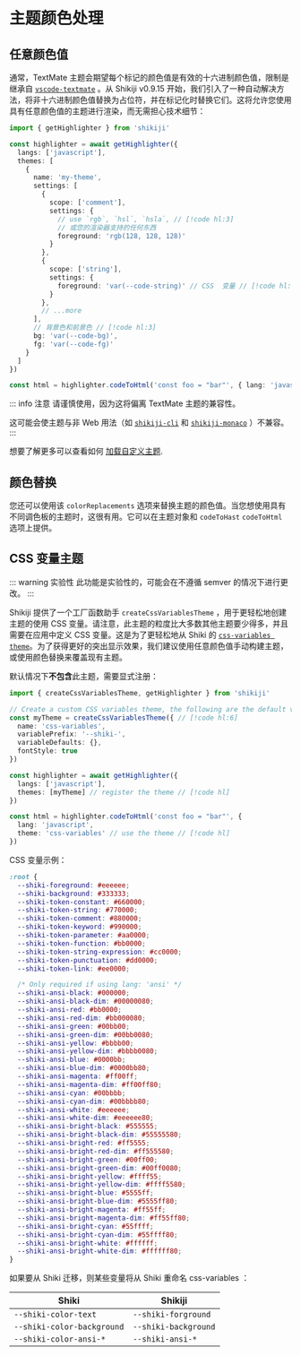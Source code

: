 # 主题颜色处理

## 任意颜色值

通常，TextMate 主题会期望每个标记的颜色值是有效的十六进制颜色值，限制是继承自 [`vscode-textmate`](https://github.com/microsoft/vscode-textmate) 。从 Shikiji v0.9.15 开始，我们引入了一种自动解决方法，将非十六进制颜色值替换为占位符，并在标记化时替换它们。这将允许您使用具有任意颜色值的主题进行渲染，而无需担心技术细节：

```ts twoslash
import { getHighlighter } from 'shikiji'

const highlighter = await getHighlighter({
  langs: ['javascript'],
  themes: [
    {
      name: 'my-theme',
      settings: [
        {
          scope: ['comment'],
          settings: {
            // use `rgb`, `hsl`, `hsla`, // [!code hl:3]
            // 或您的渲染器支持的任何东西
            foreground: 'rgb(128, 128, 128)'
          }
        },
        {
          scope: ['string'],
          settings: {
            foreground: 'var(--code-string)' // CSS  变量 // [!code hl:1]
          }
        },
        // ...more
      ],
      // 背景色和前景色 // [!code hl:3]
      bg: 'var(--code-bg)',
      fg: 'var(--code-fg)'
    }
  ]
})

const html = highlighter.codeToHtml('const foo = "bar"', { lang: 'javascript', theme: 'my-theme' })
```

::: info 注意
请谨慎使用，因为这将偏离 TextMate 主题的兼容性。

这可能会使主题与非 Web 用法（如 [`shikiji-cli`](/packages/cli) 和 [`shikiji-monaco`](/packages/monaco) ）不兼容。
:::

想要了解更多可以查看如何 [加载自定义主题](./load-theme).

## 颜色替换

您还可以使用该 `colorReplacements` 选项来替换主题的颜色值。当您想使用具有不同调色板的主题时，这很有用。它可以在主题对象和 `codeToHast` `codeToHtml` 选项上提供。

## CSS 变量主题

::: warning 实验性
此功能是实验性的，可能会在不遵循 semver 的情况下进行更改。
:::

Shikiji 提供了一个工厂函数助手 `createCssVariablesTheme` ，用于更轻松地创建主题的使用 CSS 变量。请注意，此主题的粒度比大多数其他主题要少得多，并且需要在应用中定义 CSS 变量。这是为了更轻松地从 Shiki 的 [`css-variables theme`](https://github.com/shikijs/shiki/blob/main/docs/themes.md#theming-with-css-variables)。为了获得更好的突出显示效果，我们建议使用任意颜色值手动构建主题，或使用颜色替换来覆盖现有主题。

默认情况下**不包含**此主题，需要显式注册：

```ts twoslash
import { createCssVariablesTheme, getHighlighter } from 'shikiji'

// Create a custom CSS variables theme, the following are the default values
const myTheme = createCssVariablesTheme({ // [!code hl:6]
  name: 'css-variables',
  variablePrefix: '--shiki-',
  variableDefaults: {},
  fontStyle: true
})

const highlighter = await getHighlighter({
  langs: ['javascript'],
  themes: [myTheme] // register the theme // [!code hl]
})

const html = highlighter.codeToHtml('const foo = "bar"', {
  lang: 'javascript',
  theme: 'css-variables' // use the theme // [!code hl]
})
```

CSS 变量示例：

```css
:root {
  --shiki-foreground: #eeeeee;
  --shiki-background: #333333;
  --shiki-token-constant: #660000;
  --shiki-token-string: #770000;
  --shiki-token-comment: #880000;
  --shiki-token-keyword: #990000;
  --shiki-token-parameter: #aa0000;
  --shiki-token-function: #bb0000;
  --shiki-token-string-expression: #cc0000;
  --shiki-token-punctuation: #dd0000;
  --shiki-token-link: #ee0000;

  /* Only required if using lang: 'ansi' */
  --shiki-ansi-black: #000000;
  --shiki-ansi-black-dim: #00000080;
  --shiki-ansi-red: #bb0000;
  --shiki-ansi-red-dim: #bb000080;
  --shiki-ansi-green: #00bb00;
  --shiki-ansi-green-dim: #00bb0080;
  --shiki-ansi-yellow: #bbbb00;
  --shiki-ansi-yellow-dim: #bbbb0080;
  --shiki-ansi-blue: #0000bb;
  --shiki-ansi-blue-dim: #0000bb80;
  --shiki-ansi-magenta: #ff00ff;
  --shiki-ansi-magenta-dim: #ff00ff80;
  --shiki-ansi-cyan: #00bbbb;
  --shiki-ansi-cyan-dim: #00bbbb80;
  --shiki-ansi-white: #eeeeee;
  --shiki-ansi-white-dim: #eeeeee80;
  --shiki-ansi-bright-black: #555555;
  --shiki-ansi-bright-black-dim: #55555580;
  --shiki-ansi-bright-red: #ff5555;
  --shiki-ansi-bright-red-dim: #ff555580;
  --shiki-ansi-bright-green: #00ff00;
  --shiki-ansi-bright-green-dim: #00ff0080;
  --shiki-ansi-bright-yellow: #ffff55;
  --shiki-ansi-bright-yellow-dim: #ffff5580;
  --shiki-ansi-bright-blue: #5555ff;
  --shiki-ansi-bright-blue-dim: #5555ff80;
  --shiki-ansi-bright-magenta: #ff55ff;
  --shiki-ansi-bright-magenta-dim: #ff55ff80;
  --shiki-ansi-bright-cyan: #55ffff;
  --shiki-ansi-bright-cyan-dim: #55ffff80;
  --shiki-ansi-bright-white: #ffffff;
  --shiki-ansi-bright-white-dim: #ffffff80;
}
```

如果要从 Shiki 迁移，则某些变量将从 Shiki 重命名 css-variables ：

| Shiki                      | Shikiji              |
| -------------------------- | -------------------- |
| `--shiki-color-text`       | `--shiki-forground`  |
| `--shiki-color-background` | `--shiki-background` |
| `--shiki-color-ansi-*`     | `--shiki-ansi-*`     |
